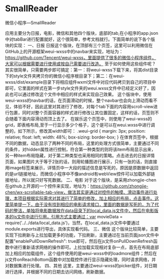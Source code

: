 # SmallReader
微信小程序—SmallReader


应用主要分为日报，电影，微信和其他四个版块，底部的tab,在小程序的app.json中对tabBar进行配置就好，这个很简单，参考文档就行。下面简单的说下各个版块的实现：
一、日报
    日报这个版块，在顶部有三个页签，这里可以利用微信在GitHub上的开源框架weui-wxss中的navbar来实现，地址为：https://github.com/Tencent/weui-wxss，里面提供了很多的微信小程序组件，大家可以根据需要进行使用或按自己需要进行改造。
    至于如何使用这些组件呢？其实很简单，只需要两步即可搞定：第一：将weui-wxss下载下来，将其dist目录下的style文件夹拷贝你的微信小程序根目录下；第二：在weui-wxss/dist/example目录下将相应组件wxml文件中对应代码拷贝到自己的项目中即可，它里面的样式在第一步style文件夹的weui.wxss文件中已经定义好了，因此也可以通过修改这个文件中相应的样式来实现自己效果。
	  这个版块中，使用weui-wxss的navbar的话，在页面滑动的时候，整个navbar也会向上滑动而看不见，体验不好，因此这里对其进行了修改，对每个tab下面的内容用scroll-view进行包裹，同时对整个页面容器的样式进行修改让其位置固定，这样的话，页签则不会随着下面内容滑动而顶上去了。
	  在娱乐这个页签中，则使用了weui-wxss的grid，即表格布局,至于一行显示多少个格子，这个是可以在weui.wxss中进行调整的，如下所示，修改其width即可：
    .weui-grid {
      margin: 3px;
      position: relative;
      float: left;
      width: 48%;
      box-sizing: border-box;
    }
    在体育页签中，根据不同的数据，动态显示了两种不同的布局，这里的处理方式很简单，主要通过不同的条件，对hidden属性进行控制，符合第一种类型的则将该item布局显示出来，另一种item布局隐藏，对于第二种类型也采用相同的策略。点击进去的日报详情页面，如果图片大于等于2张的话，则用轮播图进行展示，只有一张的话，则直接用image标签来展示，详情页中一大段的描述信息是写死的，原因是原数据中返回的是url链接地址，而微信小程序中不像android有webView控件可以加载外部链接地址，所以就只好写死数据。
二、电影
	  对于这个版块，是采用zhongjie-chen在github上开源的一个控件来实现，地址为：https://github.com/zhongjie-chen/wx-scrollable-tab-view，做法其实是通过对控件的触摸、滑动事件进行处理，本项目根据实际需求对其进行了简单的修改，加上相应的布局，点击事件。这里简单提一下，由于没有找到相应的电影请求接口，里面的数据是写死的，为了代码的整洁，单独将电影数据放在data目录下的local_data.js文件中，然后在电影版本的js文件中进行引用，引用方式主要通过：var movieData = require('../../data/local_data.js')，当然，在local_data.js文件中要通过module.exports进行导出，具体实现看代码。
三、微信
	  这个版块比较简单，主要实现下拉刷新与上拉加载更多的功能，下拉刷新，主要通过在当前页面json文件中配置"enablePullDownRefresh": true即可，然后在js文件onPullDownRefresh函数中进行重新请求网络的操作即可。上拉加载实现相对复杂一点，首先在布局底部加上相应的加载组件，这个组件使用的是weui-wxss中的loadmore组件；然后在js文件onReachBottom函数中对加载控件进行显示隐藏处理，同时请求网络，并对数据集进行处理。
四、其他
	 这里，主要通过weui-wxss的picker组件，对日期进行选择，并根据不同的日期去访问网络，刷新数据。
